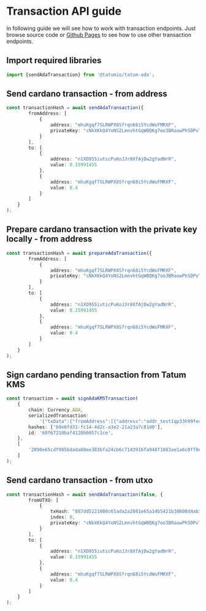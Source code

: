 # Transaction API guide

In following guide we will see how to work with transaction endpoints. Just browse source code
or [Github Pages](https://tatumio.github.io/tatum-ada/) to see how to use other transaction endpoints.

## Import required libraries

```typescript
import {sendAdaTransaction} from '@tatumio/tatum-ada';
```

## Send cardano transaction - from address

```typescript
const transactionHash = await sendAdaTransaction({
        fromAddress: [
            {
                address: "mhuKgqf7SLRWPX8Sfrqn68i5YcdWsFMRXF",
                privateKey: "cNkXKkQ4YoNS2LmnvhtGqWBQKg7oo3BRaowPhSDPvTRjxXyGG6yr"
            }
        ],
        to: [
            {
                address: "n1XD955iuticPuKoJJr8XfAjDw2gYadNrR",
                value: 0.15991455
            },
            {
                address: "mhuKgqf7SLRWPX8Sfrqn68i5YcdWsFMRXF",
                value: 0.4
            }
        ]
    }
);
```

## Prepare cardano transaction with the private key locally - from address

```typescript
const transactionHash = await prepareAdaTransaction({
        fromAddress: [
            {
                address: "mhuKgqf7SLRWPX8Sfrqn68i5YcdWsFMRXF",
                privateKey: "cNkXKkQ4YoNS2LmnvhtGqWBQKg7oo3BRaowPhSDPvTRjxXyGG6yr"
            }
        ],
        to: [
            {
                address: "n1XD955iuticPuKoJJr8XfAjDw2gYadNrR",
                value: 0.15991455
            },
            {
                address: "mhuKgqf7SLRWPX8Sfrqn68i5YcdWsFMRXF",
                value: 0.4
            }
        ]
    }
);
```

## Sign cardano pending transaction from Tatum KMS

```typescript
const transaction = await signAdaKMSTransaction(
    {
        chain: Currency.ADA,
        serializedTransaction:
            '{"txData":{"fromAddress":[{"address":"addr_test1qp33h99feurpn7n8cezqthh75723q5kjwqmthaf073y7edlg9xj6jj5qs9pe3nxq8rx59aa5qlmjrgsm0jt22hh3ll5q7n3j5s","signatureId":"b9e6fd31-fc14-4d2c-a3e2-21a23a7c81d0"}],"to":[{"address":"addr_test1qqr585tvlc7ylnqvz8pyqwauzrdu0mxag3m7q56grgmgu7sxu2hyfhlkwuxupa9d5085eunq2qywy7hvmvej456flknswgndm3","value":1}]},"privateKeysToSign":["b9e6fd31-fc14-4d2c-a3e2-21a23a7c81d0"]}',
        hashes: ['b9e6fd31-fc14-4d2c-a3e2-21a23a7c81d0'],
        id: '60f67210baf4120bb057c1ce',
    },
    [
        '2090e65cdf985bdada08ee383bfa24cb6c7143916fa948f1883ae1a6c0ff8e546fd2af77272c377a87aca22d75b71a95420c95378d1fd9e7f6a034b8312d47d341c9185113c7d9b2308523844e161f63d038497d7cdee1d989341ee38ef307d34893c218e0aff8561120e95e708fff007a935640f163c186d2865b4067cd959c',
    ]
);
```

## Send cardano transaction - from utxo

```typescript
const transactionHash = await sendAdaTransaction(false, {
        fromUTXO: [
            {
                txHash: "887dd5221800c65ada2a2081e65a14b5421b30600d4ab112421a44b17ded6ed4",
                index: 0,
                privateKey: "cNkXKkQ4YoNS2LmnvhtGqWBQKg7oo3BRaowPhSDPvTRjxXyGG6yr"
            }
        ],
        to: [
            {
                address: "n1XD955iuticPuKoJJr8XfAjDw2gYadNrR",
                value: 0.15991455
            },
            {
                address: "mhuKgqf7SLRWPX8Sfrqn68i5YcdWsFMRXF",
                value: 0.4
            }
        ]
    }
);
```

